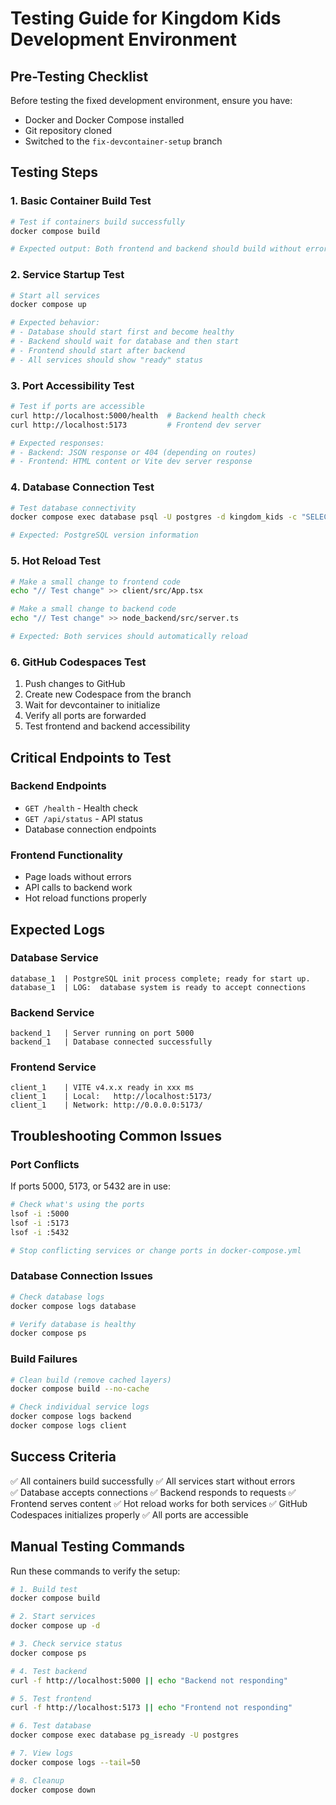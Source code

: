 # Testing Guide for Kingdom Kids Development Environment

## Pre-Testing Checklist

Before testing the fixed development environment, ensure you have:
- Docker and Docker Compose installed
- Git repository cloned
- Switched to the `fix-devcontainer-setup` branch

## Testing Steps

### 1. Basic Container Build Test
```bash
# Test if containers build successfully
docker compose build

# Expected output: Both frontend and backend should build without errors
```

### 2. Service Startup Test
```bash
# Start all services
docker compose up

# Expected behavior:
# - Database should start first and become healthy
# - Backend should wait for database and then start
# - Frontend should start after backend
# - All services should show "ready" status
```

### 3. Port Accessibility Test
```bash
# Test if ports are accessible
curl http://localhost:5000/health  # Backend health check
curl http://localhost:5173         # Frontend dev server

# Expected responses:
# - Backend: JSON response or 404 (depending on routes)
# - Frontend: HTML content or Vite dev server response
```

### 4. Database Connection Test
```bash
# Test database connectivity
docker compose exec database psql -U postgres -d kingdom_kids -c "SELECT version();"

# Expected: PostgreSQL version information
```

### 5. Hot Reload Test
```bash
# Make a small change to frontend code
echo "// Test change" >> client/src/App.tsx

# Make a small change to backend code  
echo "// Test change" >> node_backend/src/server.ts

# Expected: Both services should automatically reload
```

### 6. GitHub Codespaces Test
1. Push changes to GitHub
2. Create new Codespace from the branch
3. Wait for devcontainer to initialize
4. Verify all ports are forwarded
5. Test frontend and backend accessibility

## Critical Endpoints to Test

### Backend Endpoints
- `GET /health` - Health check
- `GET /api/status` - API status
- Database connection endpoints

### Frontend Functionality
- Page loads without errors
- API calls to backend work
- Hot reload functions properly

## Expected Logs

### Database Service
```
database_1  | PostgreSQL init process complete; ready for start up.
database_1  | LOG:  database system is ready to accept connections
```

### Backend Service
```
backend_1   | Server running on port 5000
backend_1   | Database connected successfully
```

### Frontend Service
```
client_1    | VITE v4.x.x ready in xxx ms
client_1    | Local:   http://localhost:5173/
client_1    | Network: http://0.0.0.0:5173/
```

## Troubleshooting Common Issues

### Port Conflicts
If ports 5000, 5173, or 5432 are in use:
```bash
# Check what's using the ports
lsof -i :5000
lsof -i :5173
lsof -i :5432

# Stop conflicting services or change ports in docker-compose.yml
```

### Database Connection Issues
```bash
# Check database logs
docker compose logs database

# Verify database is healthy
docker compose ps
```

### Build Failures
```bash
# Clean build (remove cached layers)
docker compose build --no-cache

# Check individual service logs
docker compose logs backend
docker compose logs client
```

## Success Criteria

✅ All containers build successfully
✅ All services start without errors  
✅ Database accepts connections
✅ Backend responds to requests
✅ Frontend serves content
✅ Hot reload works for both services
✅ GitHub Codespaces initializes properly
✅ All ports are accessible

## Manual Testing Commands

Run these commands to verify the setup:

```bash
# 1. Build test
docker compose build

# 2. Start services
docker compose up -d

# 3. Check service status
docker compose ps

# 4. Test backend
curl -f http://localhost:5000 || echo "Backend not responding"

# 5. Test frontend
curl -f http://localhost:5173 || echo "Frontend not responding"

# 6. Test database
docker compose exec database pg_isready -U postgres

# 7. View logs
docker compose logs --tail=50

# 8. Cleanup
docker compose down
```

